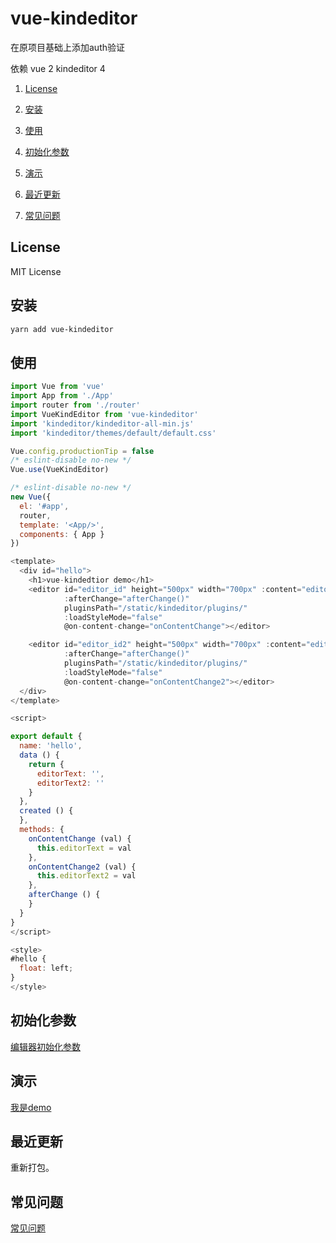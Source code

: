 # vue-kindeditor
在原项目基础上添加auth验证

依赖
vue 2
kindeditor 4

1. [License](#License)

2. [安装](#安装)

3. [使用](#使用)

4. [初始化参数](#初始化参数)

5. [演示](#演示)

6. [最近更新](#最近更新)

7. [常见问题](#常见问题)

## License

MIT License

## 安装

```bash
yarn add vue-kindeditor
```

## 使用

```js
import Vue from 'vue'
import App from './App'
import router from './router'
import VueKindEditor from 'vue-kindeditor'
import 'kindeditor/kindeditor-all-min.js'
import 'kindeditor/themes/default/default.css'

Vue.config.productionTip = false
/* eslint-disable no-new */
Vue.use(VueKindEditor)

/* eslint-disable no-new */
new Vue({
  el: '#app',
  router,
  template: '<App/>',
  components: { App }
})
```


```js
<template>
  <div id="hello">
    <h1>vue-kindedtior demo</h1>
    <editor id="editor_id" height="500px" width="700px" :content="editorText"
            :afterChange="afterChange()"
            pluginsPath="/static/kindeditor/plugins/"
            :loadStyleMode="false"
            @on-content-change="onContentChange"></editor>

    <editor id="editor_id2" height="500px" width="700px" :content="editorText"
            :afterChange="afterChange()"
            pluginsPath="/static/kindeditor/plugins/"
            :loadStyleMode="false"
            @on-content-change="onContentChange2"></editor>
  </div>
</template>

<script>

export default {
  name: 'hello',
  data () {
    return {
      editorText: '',
      editorText2: ''
    }
  },
  created () {
  },
  methods: {
    onContentChange (val) {
      this.editorText = val
    },
    onContentChange2 (val) {
      this.editorText2 = val
    },
    afterChange () {
    }
  }
}
</script>

<style>
#hello {
  float: left;
}
</style>
```

## 初始化参数
[编辑器初始化参数](http://kindeditor.net/docs/option.html)

## 演示
[我是demo](https://github.com/ff755/vue-kindedtior-demo)

## 最近更新 
重新打包。

## 常见问题
[常见问题](https://github.com/ff755/vue-kindeditor/wiki/%E5%B8%B8%E8%A7%81%E9%97%AE%E9%A2%98)